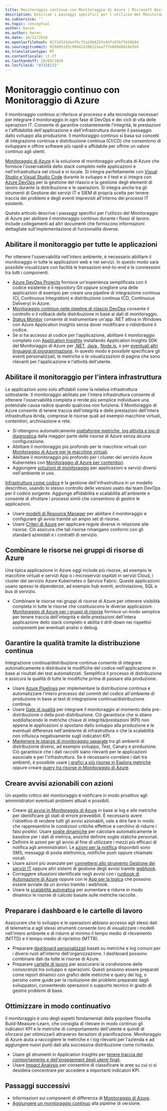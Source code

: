 ```yaml
---
title: Monitoraggio continuo con Monitoraggio di Azure | Microsoft Docs
description: Descrive i passaggi specifici per l'utilizzo del Monitoraggio di Azure per abilitare il monitoraggio continuo durante i flussi di lavoro.
ms.subservice: ''
ms.topic: conceptual
author: bwren
ms.author: bwren
ms.date: 10/12/2018
ms.openlocfilehash: 0173d324da4f6cf2a24b825fe44fc07b7fe50b84
ms.sourcegitcommit: 829d951d5c90442a38012daaf77e86046018e5b9
ms.translationtype: MT
ms.contentlocale: it-IT
ms.lasthandoff: 10/09/2020
ms.locfileid: "87318131"
---
```

# <a name="continuous-monitoring-with-azure-monitor"></a>Monitoraggio continuo con Monitoraggio di Azure

Il monitoraggio continuo si riferisce al processo e alla tecnologia necessari per integrare il monitoraggio in ogni fase di DevOps e dei cicli di vita delle operazioni IT. Consente di garantire costantemente l'integrità, le prestazioni e l'affidabilità dell'applicazione e dell'infrastruttura durante il passaggio dallo sviluppo alla produzione. Il monitoraggio continuo si basa sui concetti di integrazione continua e distribuzione continua (CI/CD) che consentono di sviluppare e offrire software più rapidi e affidabile per offrire un valore continuo agli utenti.

[Monitoraggio di Azure](overview.md) è la soluzione di monitoraggio unificata di Azure che fornisce l'osservabilità dello stack completo nelle applicazioni e nell'infrastruttura nel cloud e in locale. Si integra perfettamente con [Visual Studio e Visual Studio Code](https://visualstudio.microsoft.com/) durante lo sviluppo e il test e si integra con [Azure DevOps](/azure/devops/user-guide/index) per la gestione del rilascio e la gestione degli elementi di lavoro durante la distribuzione e le operazioni. Si integra anche tra gli strumenti di Gestione dei servizi IT e SIEM di propria scelta per tenere traccia dei problemi e degli eventi imprevisti all'interno dei processi IT esistenti.

Questo articolo descrive i passaggi specifici per l'utilizzo del Monitoraggio di Azure per abilitare il monitoraggio continuo durante i flussi di lavoro. Include collegamenti ad altri documenti che forniscono informazioni dettagliate sull'implementazione di funzionalità diverse.


## <a name="enable-monitoring-for-all-your-applications"></a>Abilitare il monitoraggio per tutte le applicazioni
Per ottenere l'osservabilità nell'intero ambiente, è necessario abilitare il monitoraggio in tutte le applicazioni web e nei servizi. In questo modo sarà possibile visualizzare con facilità le transazioni end-to-end e le connessioni tra tutti i componenti.

- [Azure DevOps Projects](../devops-project/overview.md) fornisce un'esperienza semplificata con il codice esistente e il repository Git oppure scegliere una delle applicazioni di esempio per creare una pipeline di integrazione continua (CI, Continuous Integration) e distribuzione continua (CD, Continuous Delivery) in Azure.
- [Monitoraggio continuo nelle pipeline di rilascio DevOps](./app/continuous-monitoring.md) consente il controllo o il rollback della distribuzione in base ai dati di monitoraggio.
- [Status Monitor](./app/monitor-performance-live-website-now.md) consente di instrumentare un'app .NET attiva in Windows con Azure Application Insights senza dover modificare o ridistribuire il codice.
- Se si ha accesso al codice per l'applicazione, abilitare il monitoraggio completo con [Application Insights](./app/app-insights-overview.md) installando Application Insights SDK del Monitoraggio di Azure per [.NET](./learn/quick-monitor-portal.md), [Java ](./app/java-get-started.md), [Node.js](./learn/nodejs-quick-start.md), o per [eventuali altri linguaggi di programmazione](./app/platforms.md). In questo modo è possibile specificare gli eventi personalizzati, le metriche o le visualizzazioni di pagina che sono rilevanti per l'applicazione e l'attività dell'utente.



## <a name="enable-monitoring-for-your-entire-infrastructure"></a>Abilitare il monitoraggio per l'intera infrastruttura
Le applicazioni sono solo affidabili come la relativa infrastruttura sottostante. Il monitoraggio abilitato per l'intera infrastruttura consente di ottenere l'osservabilità completa e rende più semplice individuare una potenziale causa radice quando qualcosa non funziona. Il Monitoraggio di Azure consente di tenere traccia dell'integrità e delle prestazioni dell'intera infrastruttura ibrida, comprese le risorse quali ad esempio macchine virtuali, contenitori, archiviazione e rete.

- Si ottengono automaticamente [piattaforme metriche, log attività e log di diagnostica](platform/data-sources.md) dalla maggior parte delle risorse di Azure senza alcuna configurazione.
- Abilitare il monitoraggio più profondo per le macchine virtuali con [Monitoraggio di Azure per le macchine virtuali](insights/vminsights-overview.md).
-  Abilitare il monitoraggio più profondo per i cluster del servizio Azure Kubernetes con [Monitoraggio di Azure per contenitori](insights/container-insights-overview.md).
- Aggiungere [soluzioni di monitoraggio](./monitor-reference.md) per applicazioni e servizi diversi nell'ambiente in uso.


[Infrastruttura come codice](/azure/devops/learn/what-is-infrastructure-as-code) è la gestione dell'infrastruttura in un modello descrittivo, usando lo stesso controllo delle versioni usato dai team DevOps per il codice sorgente. Aggiunge affidabilità e scalabilità all'ambiente e consente di sfruttare i processi simili che consentono di gestire le applicazioni.

-  Usare [modelli di Resource Manager](platform/template-workspace-configuration.md) per abilitare il monitoraggio e configurare gli avvisi tramite un ampio set di risorse.
- Usare [Criteri di Azure](../governance/policy/overview.md) per applicare regole diverse in relazione alle risorse. Ciò assicura che tali risorse rimangano conformi con gli standard aziendali e i contratti di servizio. 


##  <a name="combine-resources-in-azure-resource-groups"></a>Combinare le risorse nei gruppi di risorse di Azure
Una tipica applicazione in Azure oggi include più risorse, ad esempio le macchine virtuali e servizi App o i microservizi ospitati in servizi Cloud, i cluster del servizio Azure Kubernetes o Service Fabric. Queste applicazioni usano spesso le dipendenze, ad esempio hub eventi, archiviazione, SQL e bus di servizio.

- Combinare le risorse nei gruppi di risorse di Azure per ottenere visibilità completa in tutte le risorse che costituiscono le diverse applicazioni. [Monitoraggio di Azure per i gruppi di risorse](./insights/resource-group-insights.md) fornisce un modo semplice per tenere traccia dell'integrità e delle prestazioni dell'intera applicazione dello stack completo e abilita il drill-down nei rispettivi componenti per eventuali analisi o debug.

## <a name="ensure-quality-through-continuous-deployment"></a>Garantire la qualità tramite la distribuzione continua
Integrazione continua/distribuzione continua consente di integrare automaticamente e distribuire le modifiche del codice nell'applicazione in base ai risultati dei test automatizzati. Semplifica il processo di distribuzione e assicura la qualità di tutte le modifiche prima di passare alla produzione.


- Usare [Azure Pipelines](/azure/devops/pipelines) per implementare la distribuzione continua e automatizzare l'intero processo dal commit del codice all'ambiente di produzione in base ai test di integrazione continua/distribuzione continua.
- Usare [Gate di qualità](/azure/devops/pipelines/release/approvals/gates) per integrare il monitoraggio al momento della pre-distribuzione o della post-distribuzione. Ciò garantisce che si stiano soddisfacendo le metriche chiave di integrità/prestazioni (KPI) non appena le applicazioni si spostano dallo sviluppo alla produzione e le eventuali differenze nell'ambiente di infrastruttura o che la scalabilità non influisca negativamente sugli indicatori KPI.
- [Mantenere le istanze di monitoraggio separate](./app/separate-resources.md) tra gli ambienti di distribuzione diversi, ad esempio sviluppo, Test, Canary e produzione. Ciò garantisce che i dati raccolti siano rilevanti per le applicazioni associate e per l'infrastruttura. Se è necessario correlare i dati tra ambienti, è possibile usare [i grafici a più risorse in Esplora metriche](./platform/metrics-charts.md) oppure creare [query tra risorse in Monitoraggio di Azure](log-query/cross-workspace-query.md).


## <a name="create-actionable-alerts-with-actions"></a>Creare avvisi azionabili con azioni
Un aspetto critico del monitoraggio è notificare in modo proattivo agli amministratori eventuali problemi attuali e possibili. 

- Creare [gli avvisi in Monitoraggio di Azure](./platform/alerts-overview.md) in base ai log e alle metriche per identificare gli stati di errore prevedibili. È necessario avere l'obiettivo di rendere tutti gli avvisi azionabili, vale a dire fare in modo che rappresentino le condizioni critiche effettive e cerchino di ridurre i falsi positivi. Usare [soglie dinamiche](platform/alerts-dynamic-thresholds.md) per calcolare automaticamente le baseline per i dati di metrica, anziché definire soglie statiche personali. 
- Definire le azioni per gli avvisi al fine di utilizzare i mezzi più efficaci di notifica agli amministratori. Le [azioni per la notifica](platform/action-groups.md#create-an-action-group-by-using-the-azure-portal) disponibili sono SMS, messaggi di posta elettronica, notifiche push oppure chiamate vocali.
- Usare azioni più avanzate per [connettersi allo strumento Gestione dei servizi IT](platform/itsmc-overview.md) oppure altri sistemi di gestione degli avvisi tramite [webhook](platform/activity-log-alerts-webhook.md).
- Correggere situazioni identificate negli avvisi con i [runbook di Automazione di Azure](../automation/automation-webhooks.md) oppure con le [App per la logica](/connectors/custom-connectors/create-webhook-trigger) che possono essere avviate da un avviso tramite i webhook. 
- Usare la [scalabilità automatica](./learn/tutorial-autoscale-performance-schedule.md) per aumentare e ridurre in modo dinamico le risorse di calcolo basate sulle metriche raccolte.

## <a name="prepare-dashboards-and-workbooks"></a>Preparare i dashboard e le cartelle di lavoro
Assicurare che lo sviluppo e le operazioni abbiano accesso agli stessi dati di telemetria e agli stessi strumenti consente loro di visualizzare i modelli nell'intero ambiente e di ridurre al minimo il tempo medio di rilevamento (MTTD) e il tempo medio di ripristino (MTTR).

- Preparare [dashboard personalizzati](./learn/tutorial-app-dashboards.md) basati su metriche e log comuni per i diversi ruoli all'interno dell'organizzazione. I dashboard possono combinare dati da tutte le risorse di Azure.
- Preparare [cartelle di lavoro](./platform/workbooks-overview.md) per assicurarsi la condivisione delle conoscenze tra sviluppo e operazioni. Questi possono essere preparati come report dinamici con grafici delle metriche e query dei log, o persino come guide per la risoluzione dei problemi preparate dagli sviluppatori, consentendo operazioni o supporto tecnico in grado di gestire problemi di base.

## <a name="continuously-optimize"></a>Ottimizzare in modo continuativo
 Il monitoraggio è uno degli aspetti fondamentali della popolare filosofia Build-Measure-Learn, che consiglia di rilevare in modo continuo gli indicatori KPI e le metriche di comportamento dell'utente e quindi di sforzarsi per ottimizzarli attraverso iterazioni di pianificazione. Monitoraggio di Azure aiuta a raccogliere le metriche e i log rilevanti per l'azienda e ad aggiungere nuovi punti dati alla successiva distribuzione come richiesto.

- Usare gli strumenti in Application Insights per [tenere traccia del comportamento e dell'engagement degli utenti finali](./learn/tutorial-users.md).
- Usare [Impact Analysis](./app/usage-impact.md) per consentire di classificare le aree su cui ci si desidera concentrare per accedere a importanti indicatori KPI.


## <a name="next-steps"></a>Passaggi successivi

- Informazioni sui componenti di differenza di [Monitoraggio di Azure](overview.md).
- [Aggiungere un monitoraggio continuo](./app/continuous-monitoring.md) alla pipeline di versione.

